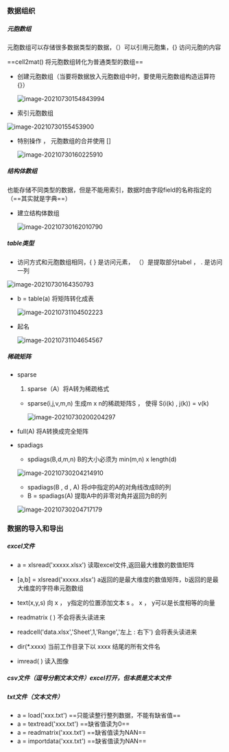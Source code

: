 ### 数据组织

##### 元胞数组

元胞数组可以存储很多数据类型的数据，（）可以引用元胞集，{} 访问元胞的内容

==cell2mat() 将元胞数组转化为普通类型的数组==

- 创建元胞数组（当要将数据放入元胞数组中时，要使用元胞数组构造运算符 {}）

  ![image-20210730154843994](C:\Users\nishiyu\AppData\Roaming\Typora\typora-user-images\image-20210730154843994.png)

- 索引元胞数组

  

![image-20210730155453900](C:\Users\nishiyu\AppData\Roaming\Typora\typora-user-images\image-20210730155453900.png)

- 特别操作 ， 元胞数组的合并使用  []

  ![image-20210730160225910](C:\Users\nishiyu\AppData\Roaming\Typora\typora-user-images\image-20210730160225910.png)

##### 结构体数组

也能存储不同类型的数据，但是不能用索引，数据时由字段field的名称指定的（==其实就是字典==）

- 建立结构体数组

  ![image-20210730162010790](C:\Users\nishiyu\AppData\Roaming\Typora\typora-user-images\image-20210730162010790.png)

##### table类型

- 访问方式和元胞数组相同，{ } 是访问元素， （）是提取部分tabel ， . 是访问一列

![image-20210730164350793](C:\Users\nishiyu\AppData\Roaming\Typora\typora-user-images\image-20210730164350793.png)

- b = table(a) 将矩阵转化成表

  ![image-20210731104502223](C:\Users\nishiyu\AppData\Roaming\Typora\typora-user-images\image-20210731104502223.png)

- 起名

  ![image-20210731104654567](C:\Users\nishiyu\AppData\Roaming\Typora\typora-user-images\image-20210731104654567.png)

##### 稀疏矩阵

- sparse

  1. sparse（A）将A转为稀疏格式

  - sparse(i,j,v,m,n)  生成m x n的稀疏矩阵S ， 使得 S(i(k) , j(k)) = v(k)

    ![image-20210730200204297](C:\Users\nishiyu\AppData\Roaming\Typora\typora-user-images\image-20210730200204297.png)

- full(A)  将A转换成完全矩阵

- spadiags

  - spdiags(B,d,m,n)    B的大小必须为 min(m,n) x length(d)

  ![image-20210730204214910](C:\Users\nishiyu\AppData\Roaming\Typora\typora-user-images\image-20210730204214910.png)
  - spadiags(B , d , A)  将d中指定的A的对角线改成B的列
  - B = spadiags(A) 提取A中的非零对角并返回为B的列

  ![image-20210730204717179](C:\Users\nishiyu\AppData\Roaming\Typora\typora-user-images\image-20210730204717179.png)

### 数据的导入和导出

##### excel文件

- a = xlsread('xxxxx.xlsx') 读取excel文件,返回最大维数的数值矩阵
- [a,b] = xlsread('xxxxx.xlsx')  a返回的是最大维度的数值矩阵，b返回的是最大维度的字符串元胞数组

- text(x,y,s) 向 x ， y指定的位置添加文本 s 。 x ， y可以是长度相等的向量

- readmatrix ( ) 不会将表头读进来
- readcell('data.xlsx','Sheet',1,'Range','左上 : 右下') 会将表头读进来

- dir(*.xxxx)  当前工作目录下以 xxxx 结尾的所有文件名
- imread( ) 读入图像

##### csv文件（逗号分割文本文件）excel打开，但本质是文本文件



##### txt文件（文本文件）

- a = load('xxx.txt')  ==只能读整行整列数据，不能有缺省值==
- a = textread('xxx.txt')  ==缺省值读为0==
- a = readmatrix('xxx.txt') ==缺省值读为NAN==
- a = importdata('xxx.txt') ==缺省值读为NAN==



